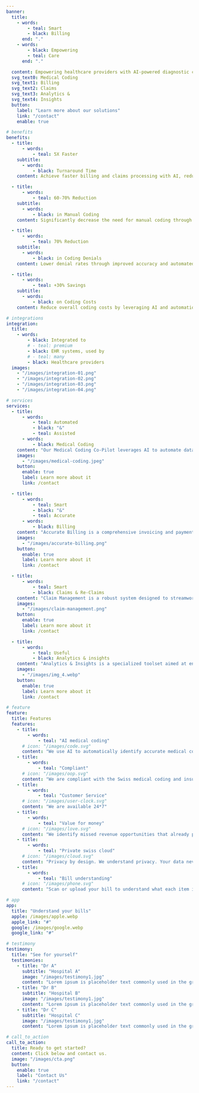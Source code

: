 ```yaml
---
banner:
  title:
    - words:
        - teal: Smart
        - black: Billing
      end: "."
    - words:
        - black: Empowering
        - teal: Care
      end: "."

  content: Empowering healthcare providers with AI-powered diagnostic coding and billing for the future of revenue and claims management.
  svg_text0: Medical Coding
  svg_text1: Billing
  svg_text2: Claims
  svg_text3: Analytics &
  svg_text4: Insights
  button:
    label: "Learn more about our solutions"
    link: "/contact"
    enable: true

# benefits
benefits:
  - title:
      - words:
          - teal: 5X Faster
    subtitle:
      - words:
          - black: Turnaround Time
    content: Achieve faster billing and claims processing with AI, reducing overall cycle times.

  - title:
      - words:
          - teal: 60-70% Reduction
    subtitle:
      - words:
          - black: in Manual Coding
    content: Significantly decrease the need for manual coding through automation.

  - title:
      - words:
          - teal: 70% Reduction
    subtitle:
      - words:
          - black: in Coding Denials
    content: Lower denial rates through improved accuracy and automated error checking.

  - title:
      - words:
          - teal: +30% Savings
    subtitle:
      - words:
          - black: on Coding Costs
    content: Reduce overall coding costs by leveraging AI and automation to streamwords processes.

# integrations
integration:
  title:
    - words:
        - black: Integrated to
        # - teal: premium
        - black: EHR systems, used by
        # - teal: many
        - black: Healthcare providers
  images:
    - "/images/integration-01.png"
    - "/images/integration-02.png"
    - "/images/integration-03.png"
    - "/images/integration-04.png"

# services
services:
  - title:
      - words:
          - teal: Automated
          - black: "&"
          - teal: Assisted
      - words:
          - black: Medical Coding
    content: "Our Medical Coding Co-Pilot leverages AI to automate data processing and code assignment, significantly reducing manual workload. With NLP, it accurately interprets complex medical language, minimizing coding errors without changing your current workflow."
    images:
      - "/images/medical-coding.jpeg"
    button:
      enable: true
      label: Learn more about it
      link: /contact

  - title:
      - words:
          - teal: Smart
          - black: "&"
          - teal: Accurate
      - words:
          - black: Billing
    content: "Accurate Billing is a comprehensive invoicing and payment management solution designed to ensure precise and timely billing processes. It offers features such as automated invoice generation, error detection, and detailed reporting to enhance financial accuracy and efficiency for businesses."
    images:
      - "/images/accurate-billing.png"
    button:
      enable: true
      label: Learn more about it
      link: /contact

  - title:
      - words:
          - teal: Smart
          - black: Claims & Re-Claims
    content: "Claim Management is a robust system designed to streamwords the process of filing, tracking, and resolving insurance claims. It offers features like automated claim processing, real-time status updates, and comprehensive reporting to ensure efficient and transparent handling of claims for both insurers and policyholders. Using AI we can automatically respond to some of the queries insurance companies have."
    images:
      - "/images/claim-management.png"
    button:
      enable: true
      label: Learn more about it
      link: /contact

  - title:
      - words:
          - teal: Useful
          - black: Analytics & insights
    content: "Analytics & Insights is a specialized toolset aimed at enhancing the efficiency and accuracy of the medical billing process. It provides features like detailed financial reporting, trend analysis, and predictive modeling to help healthcare providers optimize revenue cycles, reduce billing errors, and improve patient care outcomes through data-driven decision-making."
    images:
      - "/images/img_4.webp"
    button:
      enable: true
      label: Learn more about it
      link: /contact

# feature
feature:
  title: Features
  features:
    - title:
        - words:
            - teal: "AI medical coding"
      # icon: "/images/code.svg"
      content: "We use AI to automatically identify accurate medical coding from doctors note"
    - title:
        - words:
            - teal: "Compliant"
      # icon: "/images/oop.svg"
      content: "We are compliant with the Swiss medical coding and insurance, less time to worry team insurance claims"
    - title:
        - words:
            - teal: "Customer Service"
      # icon: "/images/user-clock.svg"
      content: "We are available 24*7"
    - title:
        - words:
            - teal: "Value for money"
      # icon: "/images/love.svg"
      content: "We identify missed revenue opportunities that already pays for the services"
    - title:
        - words:
            - teal: "Private swiss cloud"
      # icon: "/images/cloud.svg"
      content: "Privacy by design. We understand privacy. Your data never leaves Switzerland"
    - title:
        - words:
            - teal: "Bill understanding"
      # icon: "/images/phone.svg"
      content: "Scan or upload your bill to understand what each item is team."

# app
app:
  title: "Understand your bills"
  apple: /images/apple.webp
  apple_link: "#"
  google: /images/google.webp
  google_link: "#"

# testimony
testimony:
  title: "See for yourself"
  testimonies:
    - title: "Dr A"
      subtitle: "Hospital A"
      image: "/images/testimony1.jpg"
      content: "Lorem ipsum is placeholder text commonly used in the graphic, print, and publishing industries for previewing layouts and visual mockups."
    - title: "Dr B"
      subtitle: "Hospital B"
      image: "/images/testimony1.jpg"
      content: "Lorem ipsum is placeholder text commonly used in the graphic, print, and publishing industries for previewing layouts and visual mockups."
    - title: "Dr C"
      subtitle: "Hospital C"
      image: "/images/testimony1.jpg"
      content: "Lorem ipsum is placeholder text commonly used in the graphic, print, and publishing industries for previewing layouts and visual mockups."

# call_to_action
call_to_action:
  title: Ready to get started?
  content: Click below and contact us.
  image: "/images/cta.png"
  button:
    enable: true
    label: "Contact Us"
    link: "/contact"
---
```

